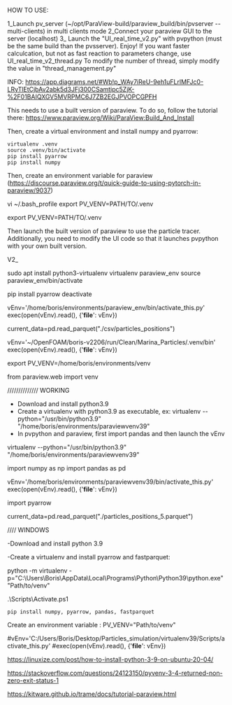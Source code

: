 HOW TO USE:

1_Launch pv_server (~/opt/ParaView-build/paraview_build/bin/pvserver --multi-clients) in multi clients mode
2_Connect your paraview GUI to the server (localhost)
3_ Launch the "UI_real_time_v2.py" with pvpython (must be the same build than the pvsserver). Enjoy!
    If you want faster calculcation, but not as fast reaction to parameters change, use UI_real_time_v2_thread.py
    To modify the number of thread, simply modify the value in "thread_management.py"

INFO: https://app.diagrams.net/#Wb!p_WAy7iReU-9eh1uFLrlMFJc0-LRyTlEtCjbAv2abk5d3JFj300CSamtipc5ZjK-%2F01BAIQXGV5MVRPMC6J7ZB2EGJPVOPCGPFH



This needs to use a built version of paraview. To do so, follow the tutorial there: https://www.paraview.org/Wiki/ParaView:Build_And_Install

Then, create a virtual environment and install numpy and pyarrow: 

    virtualenv .venv
    source .venv/bin/activate
    pip install pyarrow
    pip install numpy


Then, create an environment variable for paraview  (https://discourse.paraview.org/t/quick-guide-to-using-pytorch-in-paraview/9037)

vi ~/.bash_profile
export PV_VENV=PATH/TO/.venv

export PV_VENV=PATH/TO/.venv


Then launch the built version of paraview to use the particle tracer.
Additionally, you need to modify the UI code so that it launches pvpython with your own built version.




V2_



sudo apt install python3-virtualenv
virtualenv paraview_env
source paraview_env/bin/activate


pip install pyarrow
deactivate

vEnv='/home/boris/environments/paraview_env/bin/activate_this.py'
exec(open(vEnv).read(), {'__file__': vEnv})

current_data=pd.read_parquet("./csv/particles_positions")


vEnv='~/OpenFOAM/boris-v2206/run/Clean/Marina_Particles/.venv/bin'
exec(open(vEnv).read(), {'__file__': vEnv})


export PV_VENV=/home/boris/environments/venv

from paraview.web import venv





////////////// WORKING

- Download and install python3.9
- Create a virtualenv with python3.9 as executable, ex: virtualenv --python="/usr/bin/python3.9" "/home/boris/environments/paraviewvenv39"
- In pvpython and paraview, first import pandas and then launch the vEnv

virtualenv --python="/usr/bin/python3.9" "/home/boris/environments/paraviewvenv39"

import numpy as np
import pandas as pd

vEnv='/home/boris/environments/paraviewvenv39/bin/activate_this.py'
exec(open(vEnv).read(), {'__file__': vEnv})

import pyarrow

current_data=pd.read_parquet("./particles_positions_5.parquet")



//// WINDOWS


-Download and install python 3.9

 -Create a virtualenv and install pyarrow and fastparquet:

  python -m virtualenv -p="C:\Users\Boris\AppData\Local\Programs\Python\Python39\python.exe" "Path/to/venv"

  .\Scripts\Activate.ps1 

    pip install numpy, pyarrow, pandas, fastparquet


Create an environment variable : PV_VENV="Path/to/venv"

#vEnv='C:/Users/Boris/Desktop/Particles_simulation/virtualenv39/Scripts/activate_this.py'
#exec(open(vEnv).read(), {'__file__': vEnv})



https://linuxize.com/post/how-to-install-python-3-9-on-ubuntu-20-04/

https://stackoverflow.com/questions/24123150/pyvenv-3-4-returned-non-zero-exit-status-1

https://kitware.github.io/trame/docs/tutorial-paraview.html

